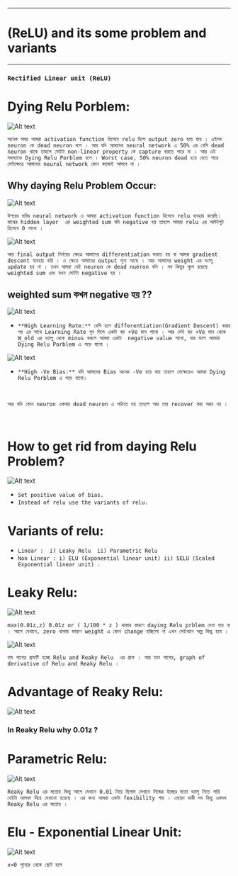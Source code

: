 
---

# (ReLU) and its some problem and variants

---

### `Rectified Linear unit (ReLU)`


# Dying Relu Porblem:

![Alt text](img/image-166.png)

`অনেক সময় আমরা activation function হিসেবে relu দিলে output zero হয়ে যায় । এইসব neuron কে dead neuron বলে । আর যদি আমাদের neural network এ 50% এর বেশি dead neuron থাকে তাহলে সেইটা non-linear property কে capture করতে পারে না । আর এই সমস্যাকে Dying Relu Porblem বলে । Worst case, 50% neuron dead হয়ে যেতে পারে সেইক্ষেত্রে আমাদের neural network কোন কাজেই আসবে না ।  `


## Why daying Relu Problem Occur:

![Alt text](img/image-167.png)

`উপরের ছবির neural network এ আমরা activation function হিসেবে relu ব্যবহার করেছি। মাঝের hidden layer  এর weighted sum যদি negative হয় তাহলে আমরা relu এর আউটপুট হিসেবে 0 পাবো ।  `

![Alt text](img/image-168.png)


`আর final output নির্নয়ের ক্ষেত্রে আমাদের differentiation করতে হয় বা আমরা gradient descent ব্যবহার করি । এ ক্ষেত্রে আমাদের output শূন্য আছে । আর আমাদের weight এর ভ্যালু update হয় না । তখন আমরা যেই neuron কে dead nueron বলি । সব কিছুর মূলে রয়েছে weighted sum এবং যখন সেইটা negative হয় । `


## weighted sum কখন negative হয় ?? 

![Alt text](img/image-169.png)

- `**High Learning Rate:** বেশি হলে differentiation(Gradient Descent) করার পর এর সাথে Learning Rate গুন দিলে একটা বড় +Ve মান পাবো । আর সেই বড় +Ve মান থেকে W_old এর ভ্যালু থেকে minus করলে আমরা একটা  negative value পাবো, যার ফলে আমারা Dying Relu Porblem এ পড়ে যাবো । `

![Alt text](img/image-170.png)

- `**High -Ve Bias:** যদি আমাদের Bias অনেক -Ve হয়ে যায় তাহলে সেক্ষেত্রেও আমরা Dying Relu Porblem এ পড়ে যাবো। `

<br>

` আর যদি কোন neuron একবার dead neuron এ পরিণত হয় তাহলে আর তার recover করা সম্ভব নয় ।  `
 
<br>

# How to get rid from daying Relu Problem?

![Alt text](img/image-191.png)

- `Set positive value of bias.`
- `Instead of relu use the variants of relu.`

# Variants of relu:
- `Linear :  i) Leaky Relu  ii) Parametric Relu `
- `Non Linear : i) ELU (Exponential linear unit) ii) SELU (Scaled Exponential linear unit) . `


# Leaky Relu:

![Alt text](img/image-258.png)

` max(0.01z,z) 0.01z or ( 1/100 * z ) থাকার কারণে daying Relu prblem দেখা যায় না । আগে যেখানে, zero থাকার কারণে weight এ কোন change হচ্ছিলো না এখন সেইখানে অল্প কিছু হবে । `

![Alt text](img/image-259.png)

`বাম পাশের গ্রাফটি হচ্ছে Relu and Reaky Relu  এর গ্রাফ । আর ডান পাশের, graph of derivative of Relu and Reaky Relu । `


# Advantage of Reaky Relu:

![Alt text](img/image-260.png)


### In Reaky Relu why 0.01z ? 

# Parametric Relu:

![Alt text](img/image-261.png)

`Reaky Relu এর মতোয় কিন্তু আগে যেখানে 0.01 নিয়ে ছিলাম সেখানে নিজের ইচ্ছের মতো ভ্যালু নিতে পারি যেইটা আলফা দিয়ে দেখানো হয়েছে । এর জন্য আমরা একটা fexibility পায় । এছাড়া বাকী সব কিছু একদম Reaky Relu এর মতোয় । `

# Elu - Exponential Linear Unit:

![Alt text](img/image-262.png)

`x<0 শূন্যের থেকে ছোট হলে `
